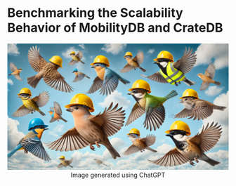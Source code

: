 # Benchmarking the Scalability Behavior of MobilityDB and CrateDB

<p align="center">
  <img src="./cover.png" />
  Image generated using ChatGPT
</p>
